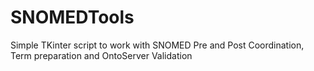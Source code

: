 # SNOMEDTools
Simple TKinter script to work with SNOMED Pre and Post Coordination, Term preparation and OntoServer Validation
